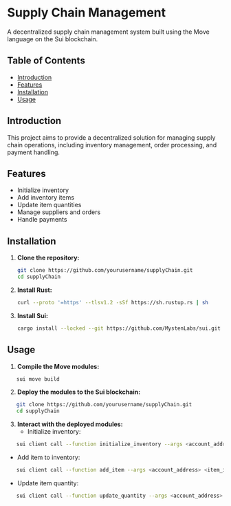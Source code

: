 # Supply Chain Management

A decentralized supply chain management system built using the Move language on the Sui blockchain.

## Table of Contents

- [Introduction](#introduction)
- [Features](#features)
- [Installation](#installation)
- [Usage](#usage)



## Introduction

This project aims to provide a decentralized solution for managing supply chain operations, including inventory management, order processing, and payment handling.

## Features

- Initialize inventory
- Add inventory items
- Update item quantities
- Manage suppliers and orders
- Handle payments

## Installation

1. **Clone the repository:**
   ```sh
   git clone https://github.com/yourusername/supplyChain.git
   cd supplyChain
2. **Install Rust:**
   ```sh
   curl --proto '=https' --tlsv1.2 -sSf https://sh.rustup.rs | sh
3. **Install Sui:**
   ```sh
   cargo install --locked --git https://github.com/MystenLabs/sui.git --branch main sui
## Usage
1. **Compile the Move modules:**
```sh
   sui move build
```
2. **Deploy the modules to the Sui blockchain:**
```sh
   git clone https://github.com/yourusername/supplyChain.git
   cd supplyChain
```
3. **Interact with the deployed modules:**
   - Initialize inventory:
```sh
   sui client call --function initialize_inventory --args <account_address>
```
   - Add item to inventory:
```sh
   sui client call --function add_item --args <account_address> <item_id> <item_name> <quantity> <supplier_address>
```
   - Update item quantity:
```sh
   sui client call --function update_quantity --args <account_address> <item_id> <new_quantity>
```

